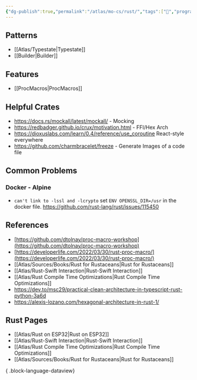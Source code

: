 ```yaml
---
{"dg-publish":true,"permalink":"/atlas/mo-cs/rust/","tags":["📍","programming"],"updated":"2024-10-29T18:28:43.519-07:00"}
---
```


## Patterns

- [[Atlas/Typestate\|Typestate]]
- [[Builder\|Builder]]

## Features

- [[ProcMacros\|ProcMacros]]

## Helpful Crates

- https://docs.rs/mockall/latest/mockall/ - Mocking
- https://redbadger.github.io/crux/motivation.html - FFI/Hex Arch
- https://dioxuslabs.com/learn/0.4/reference/use_coroutine React-style everywhere
- https://github.com/charmbracelet/freeze - Generate Images of a code file
## Common Problems

### Docker - Alpine

- `can't link to -lssl and -lcrypto` set `ENV OPENSSL_DIR=/usr` in the docker file. https://github.com/rust-lang/rust/issues/115450
 
## References

- [https://github.com/dtolnay/proc-macro-workshop](https://github.com/dtolnay/proc-macro-workshop)
- [https://developerlife.com/2022/03/30/rust-proc-macro/](https://developerlife.com/2022/03/30/rust-proc-macro/)
- [[Atlas/Sources/Books/Rust for Rustaceans\|Rust for Rustaceans]]
- [[Atlas/Rust-Swift Interaction\|Rust-Swift Interaction]]
- [[Atlas/Rust Compile Time Optimizations\|Rust Compile Time Optimizations]]
- https://dev.to/msc29/practical-clean-architecture-in-typescript-rust-python-3a6d
- https://alexis-lozano.com/hexagonal-architecture-in-rust-1/

## Rust Pages
- [[Atlas/Rust on ESP32\|Rust on ESP32]]
- [[Atlas/Rust-Swift Interaction\|Rust-Swift Interaction]]
- [[Atlas/Rust Compile Time Optimizations\|Rust Compile Time Optimizations]]
- [[Atlas/Sources/Books/Rust for Rustaceans\|Rust for Rustaceans]]

{ .block-language-dataview}